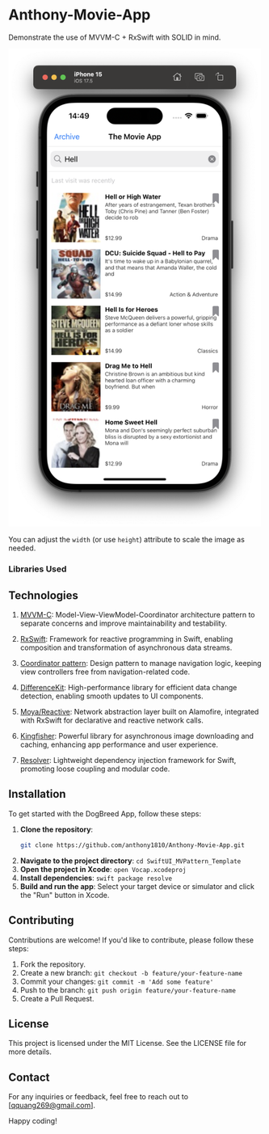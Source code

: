 # Anthony-Movie-App

Demonstrate the use of MVVM-C + RxSwift with SOLID in mind.

<img src="screenshots/home.png" alt="home view" width="500"/>

You can adjust the `width` (or use `height`) attribute to scale the image as needed.

### Libraries Used

## Technologies

1. [MVVM-C](https://www.marcosantadev.com/mvvmc-with-swift/): 
   Model-View-ViewModel-Coordinator architecture pattern to separate concerns and improve maintainability and testability.

2. [RxSwift](https://github.com/ReactiveX/RxSwift): 
   Framework for reactive programming in Swift, enabling composition and transformation of asynchronous data streams.

3. [Coordinator pattern](https://github.com/quickbirdstudios/XCoordinator): 
   Design pattern to manage navigation logic, keeping view controllers free from navigation-related code.

4. [DifferenceKit](https://github.com/ra1028/DifferenceKit): 
   High-performance library for efficient data change detection, enabling smooth updates to UI components.

5. [Moya/Reactive](https://github.com/Moya/Moya): 
   Network abstraction layer built on Alamofire, integrated with RxSwift for declarative and reactive network calls.

6. [Kingfisher](https://github.com/onevcat/Kingfisher): 
   Powerful library for asynchronous image downloading and caching, enhancing app performance and user experience.

7. [Resolver](https://github.com/hmlongco/Resolver): 
   Lightweight dependency injection framework for Swift, promoting loose coupling and modular code.


## Installation

To get started with the DogBreed App, follow these steps:

1. **Clone the repository**:
   ```sh
   git clone https://github.com/anthony1810/Anthony-Movie-App.git
2. **Navigate to the project directory**:
   ```cd SwiftUI_MVPattern_Template```
3. **Open the project in Xcode**:
   ```open Vocap.xcodeproj```
4. **Install dependencies**:
   ```swift package resolve```
5. **Build and run the app**:
Select your target device or simulator and click the "Run" button in Xcode.

## Contributing

Contributions are welcome! If you'd like to contribute, please follow these steps:

1. Fork the repository.
2. Create a new branch:
```git checkout -b feature/your-feature-name```
3. Commit your changes:
```git commit -m 'Add some feature'```
4. Push to the branch:
```git push origin feature/your-feature-name```
5. Create a Pull Request.

## License
This project is licensed under the MIT License. See the LICENSE file for more details.

## Contact
For any inquiries or feedback, feel free to reach out to [qquang269@gmail.com].

Happy coding!
